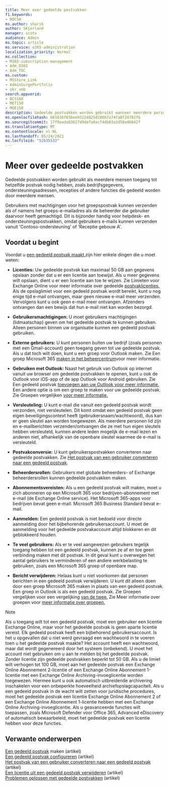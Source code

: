 ```yaml
---
title: Meer over gedeelde postvakken
f1.keywords:
- NOCSH
ms.author: sharik
author: SKjerland
manager: scotv
audience: Admin
ms.topic: article
ms.service: o365-administration
localization_priority: Normal
ms.collection:
- M365-subscription-management
- Adm_O365
- Adm_TOC
ms.custom:
- MSStore_Link
- AdminSurgePortfolio
- okr_smb
search.appverid:
- BCS160
- MET150
- MOE150
description: Gedeelde postvakken worden gebruikt wanneer meerdere personen toegang nodig hebben tot hetzelfde postvak. Lees wat u moet weten voordat u een gedeeld postvak maakt.
ms.openlocfilehash: 601636f03bee93224025d286b7a74fa0f24782fb
ms.sourcegitcommit: 17f0aada83627d9defa0acf4db03a2d58e46842f
ms.translationtype: MT
ms.contentlocale: nl-NL
ms.lasthandoff: 05/24/2021
ms.locfileid: "52635532"
---
```

# <a name="about-shared-mailboxes"></a>Meer over gedeelde postvakken

Gedeelde postvakken worden gebruikt als meerdere mensen toegang tot hetzelfde postvak nodig hebben, zoals bedrijfsgegevens, ondersteuningsadressen, recepties of andere functies die gedeeld worden door meerdere mensen.

Gebruikers met machtigingen voor het groepspostvak kunnen verzenden als of namens het groeps-e-mailadres als de beheerder die gebruiker daarvoor heeft gemachtigd. Dit is bijzonder handig voor helpdesk- en ondersteuningspostvakken, omdat gebruikers e-mails kunnen verzenden vanuit 'Contoso-ondersteuning' of 'Receptie gebouw A'.

## <a name="before-you-begin"></a>Voordat u begint

Voordat u [een gedeeld postvak maakt,](create-a-shared-mailbox.md)zijn hier enkele dingen die u moet weten:

- **Licenties:** Uw gedeelde postvak kan maximaal 50 GB aan gegevens opslaan zonder dat u er een licentie aan toewijst. Als u meer gegevens wilt opslaan, dient u er een licentie aan toe te wijzen. Zie Limieten voor Exchange Online voor meer informatie over gedeelde [postvaklicenties.](/office365/servicedescriptions/exchange-online-service-description/exchange-online-limits#StorageLimits) Als de opslaglimiet voor een gedeeld postvak wordt bereikt, kunt u nog enige tijd e-mail ontvangen, maar geen nieuwe e-mail meer verzenden. Vervolgens kunt u ook geen e-mail meer ontvangen. Afzenders ontvangen dan een bewijs dat hun e-mail niet kan worden bezorgd.

- **Gebruikersmachtigingen:** U moet gebruikers machtigingen (lidmaatschap) geven om het gedeelde postvak te kunnen gebruiken. Alleen personen binnen uw organisatie kunnen een gedeeld postvak gebruiken.

- **Externe gebruikers:** U kunt personen buiten uw bedrijf (zoals personen met een Gmail-account) geen toegang geven tot uw gedeelde postvak. Als u dat toch wilt doen, kunt u een groep voor Outlook maken. Zie Een groep Microsoft 365 [maken in het beheercentrum](../create-groups/create-groups.md)voor meer informatie.

- **Gebruiken met Outlook:** Naast het gebruik van Outlook op internet vanuit uw browser om gedeelde postvakken te openen, kunt u ook de Outlook voor iOS-app of de app Outlook voor Android gebruiken. Zie Een gedeeld postvak [toevoegen aan uw Outlook voor meer informatie.](https://support.microsoft.com/office/f866242c-81b2-472e-8776-6c49c5473c9f) Een andere optie is om een groep te maken voor uw gedeelde postvak. Zie Groepen vergelijken [voor meer informatie.](../create-groups/compare-groups.md)

- **Versleuteling:** U kunt e-mail die vanuit een gedeeld postvak wordt verzonden, niet versleutelen. Dit komt omdat een gedeeld postvak geen eigen beveiligingscontext heeft (gebruikersnaam/wachtwoord), dus kan er geen sleutel aan worden toegewezen. Als meerdere personen lid zijn en e-mailberichten verzenden/ontvangen die ze met hun eigen sleutels hebben versleuteld, kunnen andere leden mogelijk de e-mail lezen en anderen niet, afhankelijk van de openbare sleutel waarmee de e-mail is versleuteld.

- **Postvakconversie:** U kunt gebruikerspostvakken converteren naar gedeelde postvakken. Zie [Het postvak van een gebruiker converteren naar een gedeeld postvak](convert-user-mailbox-to-shared-mailbox.md).

- **Beheerdersrollen:** Gebruikers met globale beheerders- of Exchange beheerdersrollen kunnen gedeelde postvakken maken.

- **Abonnementsvereisten:** Als u een gedeeld postvak wilt maken, moet u zich abonneren op een Microsoft 365 voor bedrijven-abonnement met e-mail (de Exchange Online service). Het Microsoft 365-apps voor bedrijven bevat geen e-mail. Microsoft 365 Business Standard bevat e-mail.

- **Aanmelden:** Een gedeeld postvak is niet bedoeld voor directe aanmelding door het bijbehorende gebruikersaccount. U moet de aanmelding voor het gedeelde postvakaccount altijd blokkeren en dit geblokkeerd houden.

- **Te veel gebruikers:** Als er te veel aangewezen gebruikers tegelijk toegang hebben tot een gedeeld postvak, kunnen ze af en toe geen verbinding maken met dit postvak. In dit geval kunt u overwegen het aantal gebruikers te verminderen of een andere werkbelasting te gebruiken, zoals een Microsoft 365 groep of openbare map.

- **Bericht verwijderen:** Helaas kunt u niet voorkomen dat personen berichten in een gedeeld postvak verwijderen. U kunt dit alleen doen door een groep Microsoft 365 maken in plaats van een gedeeld postvak. Een groep in Outlook is als een gedeeld postvak. Zie Groepen vergelijken voor een vergelijking [van de twee.](../create-groups/compare-groups.md) Zie Meer informatie over groepen voor [meer informatie over groepen.](https://support.microsoft.com/office/b565caa1-5c40-40ef-9915-60fdb2d97fa2)


> [!NOTE]
> Als u toegang wilt tot een gedeeld postvak, moet een gebruiker een licentie Exchange Online, maar voor het gedeelde postvak is geen aparte licentie vereist. Elk gedeeld postvak heeft een bijbehorend gebruikersaccount. Is het u opgevallen dat u niet werd gevraagd een wachtwoord in te voeren toen u het gedeelde postvak maakte? Het account heeft een wachtwoord, maar dat wordt gegenereerd door het systeem (onbekend). U moet het account niet gebruiken om u aan te melden bij het gedeelde postvak. Zonder licentie zijn gedeelde postvakken beperkt tot 50 GB. Als u de limiet wilt verhogen tot 100 GB, moet aan het gedeelde postvak een Exchange Online Abonnement 2-licentie of een Exchange Online Abonnement 1-licentie met een Exchange Online Archiving-invoeglicentie worden toegewezen. Hiermee kunt u ook automatisch uitbreidende archivering inschakelen voor een onbeperkte hoeveelheid archiefopslagcapaciteit. Als u een gedeeld postvak in de wacht wilt zetten voor juridische procedures, moet het gedeelde postvak een licentie Exchange Online Abonnement 2 of een Exchange Online Abonnement 1-licentie hebben met een Exchange Online Archiving-invoeglicentie. Als u geavanceerde functies wilt toepassen, zoals Microsoft Defender voor Office 365, Advanced eDiscovery of automatisch bewaarbeleid, moet het gedeelde postvak een licentie hebben voor deze functies.

## <a name="related-content"></a>Verwante onderwerpen

[Een gedeeld postvak](create-a-shared-mailbox.md) maken (artikel)\
[Een gedeeld postvak configureren](configure-a-shared-mailbox.md) (artikel)\
[Het postvak van een gebruiker converteren naar een gedeeld postvak](convert-user-mailbox-to-shared-mailbox.md) (artikel)\
[Een licentie uit een gedeeld postvak verwijderen](remove-license-from-shared-mailbox.md) (artikel)\
[Problemen oplossen met gedeelde postvakken](resolve-issues-with-shared-mailboxes.md) (artikel)